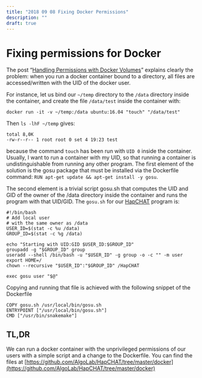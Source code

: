 ```yaml
---
title: "2018 09 08 Fixing Docker Permissions"
description: ""
draft: true
---
```


# Fixing permissions for Docker

The post “[Handling Permissions with Docker Volumes](https://denibertovic.com/posts/handling-permissions-with-docker-volumes/)” explains clearly the problem: when you run a docker container bound to a directory, all files are accessed/written with the UID of the docker user.

For instance, let us bind our `~/temp` directory to the `/data` directory inside the container, and create the file `/data/test` inside the container with:

```
docker run -it -v ~/temp:/data ubuntu:16.04 "touch" "/data/test"
```


Then `ls -lhF ~/temp` gives:

```
total 8,0K
-rw-r--r-- 1 root root 0 set 4 19:23 test
```

because the command `touch` has been run with `UID 0` inside the container. Usually, I want to run a container with my UID, so that running a container is undistinguishable from running any other program. The first element of the solution is the gosu package that must be installed via the Dockerfile command: `RUN apt-get update && apt-get install -y gosu`.

The second element is a trivial script gosu.sh that computes the UID and GID of the owner of the /data directory inside the container and runs the program with that UID/GID. The `gosu.sh` for our [HapCHAT](https://github.com/AlgoLab/HapCHAT) program is:

```
#!/bin/bash
# Add local user
# with the same owner as /data
USER_ID=$(stat -c %u /data)
GROUP_ID=$(stat -c %g /data)
 
echo "Starting with UID:GID $USER_ID:$GROUP_ID"
groupadd -g "$GROUP_ID" group
useradd --shell /bin/bash -u "$USER_ID" -g group -o -c "" -m user
export HOME=/
chown --recursive "$USER_ID":"$GROUP_ID" /HapCHAT
 
exec gosu user "$@"
```

Copying and running that file is achieved with the following snippet of the Dockerfile

```
COPY gosu.sh /usr/local/bin/gosu.sh
ENTRYPOINT ["/usr/local/bin/gosu.sh"]
CMD ["/usr/bin/snakemake"]
```


## TL,DR

We can run a docker container with the unprivileged permissions of our users with a simple script and a change to the Dockerfile. You can find the files at [https://github.com/AlgoLab/HapCHAT/tree/master/docker](https://github.com/AlgoLab/HapCHAT/tree/master/docker)
